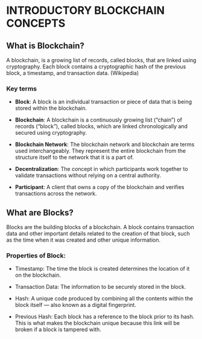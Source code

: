 # INTRODUCTORY BLOCKCHAIN CONCEPTS

## What is Blockchain?

A blockchain, is a growing list of records, called blocks, that are linked using cryptography. Each block contains a cryptographic hash of the previous block, a timestamp, and transaction data. (Wikipedia)

### Key terms

  - __Block__: A block is an individual transaction or piece of data that is being stored within the blockchain.

  - __Blockchain__: A blockchain is a continuously growing list (“chain”) of records (“block”), called blocks, which are linked chronologically and secured using cryptography.

  - __Blockchain Network__: The blockchain network and blockchain are terms used interchangeably. They represent the entire blockchain from the structure itself to the network that it is a part of.

  - __Decentralization__: The concept in which participants work together to validate transactions without relying on a central authority.

  - __Participant__: A client that owns a copy of the blockchain and verifies transactions across the network.

## What are Blocks?

Blocks are the building blocks of a blockchain. A block contains transaction data and other important details related to the creation of that block, such as the time when it was created and other unique information.

### Properties of Block:

  - Timestamp: The time the block is created determines the location of it on the blockchain.

  - Transaction Data: The information to be securely stored in the block.

  - Hash: A unique code produced by combining all the contents within the block itself — also known as a digital fingerprint.

  - Previous Hash: Each block has a reference to the block prior to its hash. This is what makes the blockchain unique because this link will be broken if a block is tampered with.
